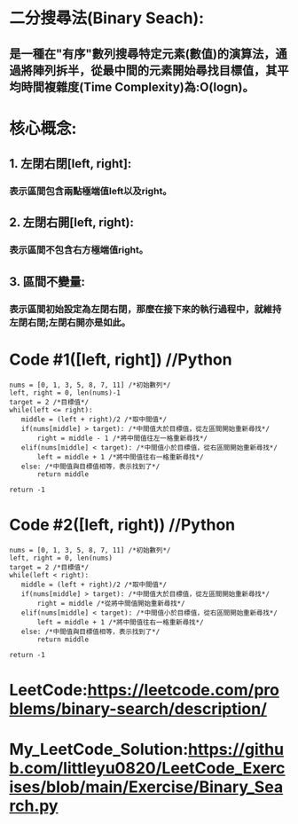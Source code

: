 # 二分搜尋法(Binary Seach):
## 是一種在"有序"數列搜尋特定元素(數值)的演算法，通過將陣列拆半，從最中間的元素開始尋找目標值，其平均時間複雜度(Time Complexity)為:O(logn)。
# 核心概念:
## 1. 左閉右閉[left, right]:
### 表示區間包含兩點極端值left以及right。
## 2. 左閉右開[left, right):
### 表示區間不包含右方極端值right。
## 3. 區間不變量:
### 表示區間初始設定為左閉右閉，那麼在接下來的執行過程中，就維持左閉右閉;左閉右開亦是如此。
# Code #1([left, right]) //Python
    nums = [0, 1, 3, 5, 8, 7, 11] /*初始數列*/
    left, right = 0, len(nums)-1
    target = 2 /*目標值*/
    while(left <= right):
       middle = (left + right)/2 /*取中間值*/
       if(nums[middle] > target): /*中間值大於目標值，從左區間開始重新尋找*/
           right = middle - 1 /*將中間值往左一格重新尋找*/
       elif(nums[middle] < target): /*中間值小於目標值，從右區間開始重新尋找*/
           left = middle + 1 /*將中間值往右一格重新尋找*/
       else: /*中間值與目標值相等，表示找到了*/
           return middle

    return -1



# Code #2([left, right)) //Python
    nums = [0, 1, 3, 5, 8, 7, 11] /*初始數列*/
    left, right = 0, len(nums)
    target = 2 /*目標值*/
    while(left < right):
       middle = (left + right)/2 /*取中間值*/
       if(nums[middle] > target): /*中間值大於目標值，從左區間開始重新尋找*/
           right = middle /*從將中間值開始重新尋找*/
       elif(nums[middle] < target): /*中間值小於目標值，從右區間開始重新尋找*/
           left = middle + 1 /*將中間值往右一格重新尋找*/
       else: /*中間值與目標值相等，表示找到了*/
           return middle

    return -1

# LeetCode:<https://leetcode.com/problems/binary-search/description/>
# My_LeetCode_Solution:<https://github.com/littleyu0820/LeetCode_Exercises/blob/main/Exercise/Binary_Search.py>

